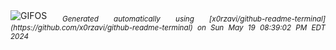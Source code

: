 <div align="justify">
<picture>
    <source media="(prefers-color-scheme: dark)" srcset="https://i.ibb.co/GWyYqNK/output-gif.gif">
    <source media="(prefers-color-scheme: light)" srcset="https://i.ibb.co/GWyYqNK/output-gif.gif">
    <img alt="GIFOS" src="https://i.ibb.co/GWyYqNK/output-gif.gif">
</picture>
<sub><i>Generated automatically using [x0rzavi/github-readme-terminal](https://github.com/x0rzavi/github-readme-terminal) on Sun May 19 08:39:02 PM EDT 2024</i></sub>
</div>

<!--  -->